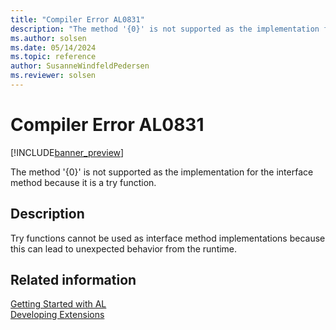```yaml
---
title: "Compiler Error AL0831"
description: "The method '{0}' is not supported as the implementation for the interface method because it is a try function."
ms.author: solsen
ms.date: 05/14/2024
ms.topic: reference
author: SusanneWindfeldPedersen
ms.reviewer: solsen
---
```

[//]: # (START>DO_NOT_EDIT)
[//]: # (IMPORTANT:Do not edit any of the content between here and the END>DO_NOT_EDIT.)
[//]: # (Any modifications should be made in the .xml files in the ModernDev repo.)
# Compiler Error AL0831

[!INCLUDE[banner_preview](../includes/banner_preview.md)]

The method '{0}' is not supported as the implementation for the interface method because it is a try function.


## Description
Try functions cannot be used as interface method implementations because this can lead to unexpected behavior from the runtime.  

[//]: # (IMPORTANT: END>DO_NOT_EDIT)
## Related information  
[Getting Started with AL](../devenv-get-started.md)  
[Developing Extensions](../devenv-dev-overview.md)  